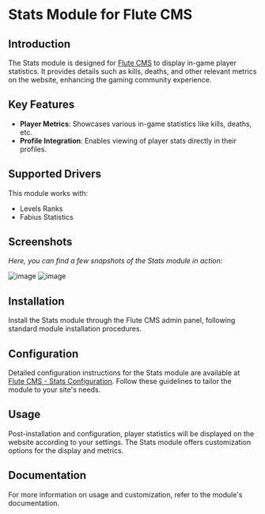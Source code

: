# Stats Module for Flute CMS

## Introduction
The Stats module is designed for [Flute CMS](https://github.com/Flute-CMS/cms) to display in-game player statistics. It provides details such as kills, deaths, and other relevant metrics on the website, enhancing the gaming community experience.

## Key Features
- **Player Metrics**: Showcases various in-game statistics like kills, deaths, etc.
- **Profile Integration**: Enables viewing of player stats directly in their profiles.

## Supported Drivers
This module works with:
- Levels Ranks
- Fabius Statistics

## Screenshots
*Here, you can find a few snapshots of the Stats module in action:*

![image](https://github.com/Flute-CMS/Stats/assets/62756604/4b0819d4-5ea4-4f14-aefc-bfd067733ef5)
![image](https://github.com/Flute-CMS/Stats/assets/62756604/04c2f1c4-e4de-4729-943b-d43a028c5cbd)


## Installation
Install the Stats module through the Flute CMS admin panel, following standard module installation procedures.

## Configuration
Detailed configuration instructions for the Stats module are available at [Flute CMS - Stats Configuration](https://docs.flute-cms.com/docs/instructions/stats). Follow these guidelines to tailor the module to your site's needs.

## Usage
Post-installation and configuration, player statistics will be displayed on the website according to your settings. The Stats module offers customization options for the display and metrics.

## Documentation
For more information on usage and customization, refer to the module's documentation.
